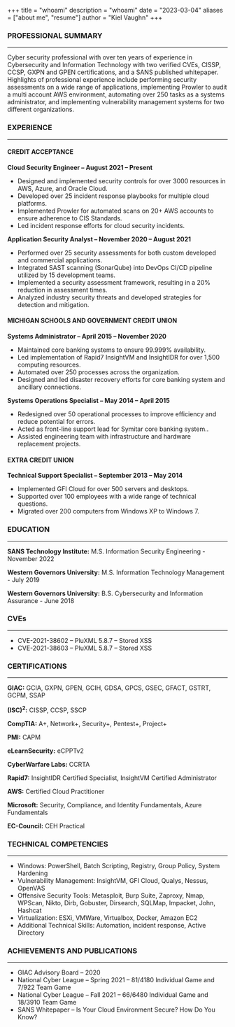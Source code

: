 +++
title = "whoami"
description = "whoami"
date = "2023-03-04"
aliases = ["about me", "resume"]
author = "Kiel Vaughn"
+++

### PROFESSIONAL SUMMARY

<hr>

Cyber security professional with over ten years of experience in Cybersecurity and Information Technology with two verified CVEs, CISSP, CCSP, GXPN and GPEN certifications, and a SANS published whitepaper. Highlights of professional experience include performing security assessments on a wide range of applications, implementing Prowler to audit a multi account AWS environment, automating over 250 tasks as a systems administrator, and implementing vulnerability management systems for two different organizations. 

### EXPERIENCE
<hr>

#### CREDIT ACCEPTANCE

**Cloud Security Engineer – August 2021 – Present**

- Designed and implemented security controls for over 3000 resources in AWS, Azure, and Oracle Cloud.
- Developed over 25 incident response playbooks for multiple cloud platforms.
- Implemented Prowler for automated scans on 20+ AWS accounts to ensure adherence to CIS Standards.
- Led incident response efforts for cloud security incidents.


**Application Security Analyst – November 2020 – August 2021**

- Performed over 25 security assessments for both custom developed and commercial applications.
- Integrated SAST scanning (SonarQube) into DevOps CI/CD pipeline utilized by 15 development teams.
- Implemented a security assessment framework, resulting in a 20% reduction in assessment times.
- Analyzed industry security threats and developed strategies for detection and mitigation.
</ul>

#### MICHIGAN SCHOOLS AND GOVERNMENT CREDIT UNION

**Systems Administrator – April 2015 – November 2020**

- Maintained core banking systems to ensure 99.999% availability.
- Led implementation of Rapid7 InsightVM and InsightIDR for over 1,500 computing resources.
- Automated over 250 processes across the organization.
- Designed and led disaster recovery efforts for core banking system and ancillary connections.


**Systems Operations Specialist – May 2014 – April 2015**
- Redesigned over 50 operational processes to improve efficiency and reduce potential for errors.
- Acted as front-line support lead for Symitar core banking system..
- Assisted engineering team with infrastructure and hardware replacement projects.

#### EXTRA CREDIT UNION

**Technical Support Specialist – September 2013 – May 2014**

- Implemented GFI Cloud for over 500 servers and desktops.
- Supported over 100 employees with a wide range of technical questions.
- Migrated over 200 computers from Windows XP to Windows 7.

### EDUCATION
<hr>

**SANS Technology Institute:** M.S. Information Security Engineering - November 2022

**Western Governors University:** M.S. Information Technology Management - July 2019

**Western Governors University:** B.S. Cybersecurity and Information Assurance - June 2018

### CVEs
<hr>

- CVE-2021-38602 – PluXML 5.8.7 – Stored XSS 
- CVE-2021-38603 – PluXML 5.8.7 – Stored XSS

### CERTIFICATIONS
<hr>

**GIAC:** GCIA, GXPN, GPEN, GCIH, GDSA, GPCS, GSEC, GFACT, GSTRT, GCPM, SSAP

**(ISC)<sup>2</sup>:** CISSP, CCSP, SSCP

**CompTIA:** A+, Network+, Security+, Pentest+, Project+

**PMI:** CAPM

**eLearnSecurity:** eCPPTv2

**CyberWarfare Labs:** CCRTA

**Rapid7:** InsightIDR Certified Specialist, InsightVM Certified Administrator

**AWS:** Certified Cloud Practitioner

**Microsoft:** Security, Compliance, and Identity Fundamentals, Azure Fundamentals

**EC-Council:** CEH Practical

### TECHNICAL COMPETENCIES
<HR>

- Windows: PowerShell, Batch Scripting, Registry, Group Policy, System Hardening
- Vulnerability Management: InsightVM, GFI Cloud, Qualys, Nessus, OpenVAS
- Offensive Security Tools: Metasploit, Burp Suite, Zaproxy, Nmap, WPScan, Nikto, Dirb, Gobuster, Dirsearch, SQLMap, Impacket, John, Hashcat
- Virtualization: ESXi, VMWare, Virtualbox, Docker, Amazon EC2
- Additional Technical Skills: Automation, incident response, Active Directory


### ACHIEVEMENTS AND PUBLICATIONS
<hr>

- GIAC Advisory Board – 2020 
- National Cyber League – Spring 2021 – 81/4180 Individual Game and 7/922 Team Game
- National Cyber League – Fall 2021 – 66/6480 Individual Game and 18/3910 Team Game
- SANS Whitepaper – Is Your Cloud Environment Secure? How Do You Know?

